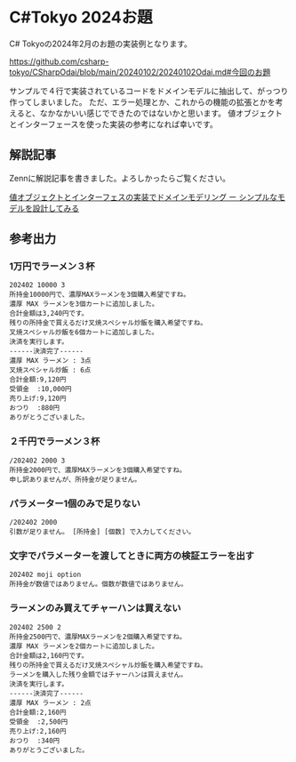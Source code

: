 # C#Tokyo 2024お題

C# Tokyoの2024年2月のお題の実装例となります。

https://github.com/csharp-tokyo/CSharpOdai/blob/main/20240102/20240102Odai.md#今回のお題

サンプルで４行で実装されているコードをドメインモデルに抽出して、がっつり作ってしまいました。
ただ、エラー処理とか、これからの機能の拡張とかを考えると、なかなかいい感じでできたのではないかと思います。
値オブジェクトとインターフェースを使った実装の参考になれば幸いです。

## 解説記事

Zennに解説記事を書きました。よろしかったらご覧ください。


[値オブジェクトとインターフェスの実装でドメインモデリング ー シンプルなモデルを設計してみる](https://zenn.dev/jtechjapan_pub/articles/155718c549161e)


## 参考出力

### 1万円でラーメン３杯
```
202402 10000 3
所持金10000円で、濃厚MAXラーメンを3個購入希望ですね。
濃厚 MAX ラーメンを3個カートに追加しました。
合計金額は3,240円です。
残りの所持金で買えるだけ叉焼スペシャル炒飯を購入希望ですね。
叉焼スペシャル炒飯を6個カートに追加しました。
決済を実行します。
------決済完了------
濃厚 MAX ラーメン : 3点
叉焼スペシャル炒飯 : 6点
合計金額:9,120円
受領金  :10,000円
売り上げ:9,120円
おつり  :880円
ありがとうございました。
```

### ２千円でラーメン３杯
```
/202402 2000 3
所持金2000円で、濃厚MAXラーメンを3個購入希望ですね。
申し訳ありませんが、所持金が足りません。
```

### パラメーター1個のみで足りない
```
/202402 2000
引数が足りません。 [所持金] [個数] で入力してください。
```

### 文字でパラメーターを渡してときに両方の検証エラーを出す
```
202402 moji option
所持金が数値ではありません。個数が数値ではありません。
```

### ラーメンのみ買えてチャーハンは買えない
```
202402 2500 2
所持金2500円で、濃厚MAXラーメンを2個購入希望ですね。
濃厚 MAX ラーメンを2個カートに追加しました。
合計金額は2,160円です。
残りの所持金で買えるだけ叉焼スペシャル炒飯を購入希望ですね。
ラーメンを購入した残り金額ではチャーハンは買えません。
決済を実行します。
------決済完了------
濃厚 MAX ラーメン : 2点
合計金額:2,160円
受領金  :2,500円
売り上げ:2,160円
おつり  :340円
ありがとうございました。
```


